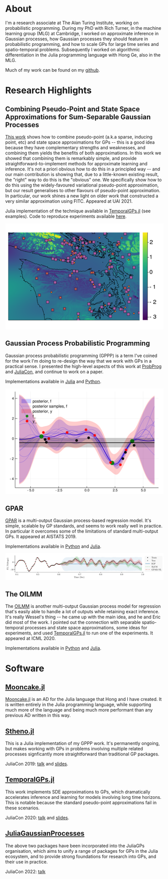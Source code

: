 # About

I'm a research associate at The Alan Turing Institute, working on probabilistic programming.
During my PhD with Rich Turner, in the machine learning group (MLG) at Cambridge, I worked on approximate inference in Gaussian processes, how Gaussian processes they should feature in probabilistic programming, and how to scale GPs for large time series and spatio-temporal problems.
Subsequently I worked on algorithmic differentiation in the Julia programming language with Hong Ge, also in the MLG.

Much of my work can be found on my [github](https://github.com/willtebbutt/).

# Research Highlights

## Combining Pseudo-Point and State Space Approximations for Sum-Separable Gaussian Processes

[This work](https://arxiv.org/abs/2106.10210) shows how to combine pseudo-point (a.k.a sparse, inducing point, etc) and state space approximations for GPs -- this is a good idea because they have complementary strengths and weaknesses, and combining them yields the benefits of both approximations.
In this work we showed that combining them is remarkably simple, and provide straightforward-to-implement methods for approximate learning and inference.
It's not a priori obvious how to do this in a principled way -- and our main contribution is showing that, due to a little-known existing result, the "right" way to do this is the "obvious" one.
We specifically show how to do this using the widely-favoured variational pseudo-point approximation, but our result generalises to other flavours of pseudo-point approximation.
In particular, our work shines a new light on older work that constructed a very similar approximation using FITC.
Appeared at UAI 2021.

Julia implementation of the technique available in [TemporalGPs.jl](https://github.com/willtebbutt/TemporalGPs.jl/) (see examples).
Code to reproduce experiments available [here](https://github.com/willtebbutt/PseudoPointStateSpace-UAI-2021).

![An image](/assets/combining_pseudo_points_example.png)

## Gaussian Process Probabilistic Programming

Gaussian process probabilistic programming (GPPP) is a term I've coined for the work I'm doing to re-design the way that we work with GPs in a practical sense.
I presented the high-level aspects of this work at [ProbProg](resources/gppp_probprog.pdf) and [JuliaCon](resources/gppp_juliacon.pdf), and continue to work on a paper.

Implementations available in [Julia](https://github.com/willtebbutt/Stheno.jl) and [Python](https://github.com/wesselb/stheno).

![An image](/assets/vanilla_noisy_regression_biased.png)

## GPAR
[GPAR](https://proceedings.mlr.press/v89/requeima19a.html) is a multi-output Gaussian process-based regression model.
It's simple, scalable by GP standards, and seems to work really well in practice.
In particular it overcomes some of the limitations of standard multi-output GPs.
It appeared at AISTATS 2019.

Implementations available in [Python](https://github.com/wesselb/gpar) and [Julia](https://github.com/willtebbutt/GPARs.jl/).

![An image](/assets/eeg_prediction.png)

## The OILMM
The [OILMM](http://proceedings.mlr.press/v119/bruinsma20a.html) is another multi-output Gaussian process model for regression that's easily able to handle a lot of outputs while retaining exact inference. 
It's really Wessel's thing -- he came up with the main idea, and he and Eric did most of the work.
I pointed out the connection with separable spatio-temporal processes and state space approximations, some ideas for experiments, and used [TemporalGPs.jl](https://github.com/willtebbutt/TemporalGPs.jl/) to run one of the experiments.
It appeared at ICML 2020.

Implementations available in [Python](https://github.com/wesselb/oilmm) and [Julia](https://github.com/willtebbutt/OILMMs.jl).


# Software

## [Mooncake.jl](https://github.com/compintell/Mooncake.jl)

[Mooncake.jl](https://github.com/compintell/Mooncake.jl) is an AD for the Julia language that Hong and I have created.
It is written entirely in the Julia programming language, while supporting much more of the language and being much more performant than any previous AD written in this way.

## [Stheno.jl](https://github.com/willtebbutt/Stheno.jl)

This is a Julia implementation of my GPPP work.
It's permanently ongoing, but makes working with GPs in problems involving multiple related processes signficantly more straightforward than traditional GP packages.

JuliaCon 2019: [talk](https://www.youtube.com/watch?v=OO3BBkGEMV8) and [slides](resources/stheno_juliacon_2019.pdf).

## [TemporalGPs.jl](https://github.com/willtebbutt/TemporalGPs.jl/)

This work implements SDE approximations to GPs, which dramatically accelerates inference and learning for models involving long time horizons. This is notable because the standard pseudo-point approximations fail in these scenarios.

JuliaCon 2020: [talk](https://www.youtube.com/watch?v=dysmEpX1QoE) and [slides](resources/juliacon-2020.pdf).

## [JuliaGaussianProcesses](https://github.com/JuliaGaussianProcesses/)

The above two packages have been incorporated into the JuliaGPs organisation, which aims to unify a range of packages for GPs in the Julia ecosystem, and to provide strong foundations for research into GPs, and their use in practice.

JuliaCon 2022: [talk](https://www.youtube.com/watch?v=CLQlxkjTVZU)
